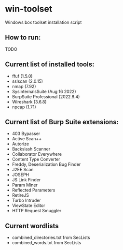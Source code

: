 # win-toolset
Windows box toolset installation script

## How to run:

TODO

## Current list of installed tools:
- ffuf (1.5.0)
- sslscan (2.0.15)
- nmap (7.92)
- SysinternalsSuite (Aug 16 2022)
- BurpSuite Professional (2022.8.4)
- Wireshark (3.6.8)
- npcap (1.71)

## Current list of Burp Suite extensions:
- 403 Bypasser
- Active Scan++
- Autorize
- Backslash Scanner
- Collaborator Everywhere
- Content Type Converter
- Freddy, Deserialization Bug Finder
- J2EE Scan
- JOSEPH
- JS Link Finder
- Param Miner
- Reflected Parameters
- RetireJS
- Turbo Intruder
- ViewState Editor
- HTTP Request Smuggler

## Current wordlists
- combined_directories.txt from SecLists
- combined_words.txt from SecLists